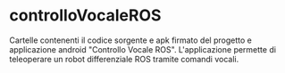 # controlloVocaleROS
Cartelle contenenti il codice sorgente e apk firmato del progetto e applicazione android "Controllo Vocale ROS".
L'applicazione permette di teleoperare un robot differenziale ROS tramite comandi vocali.

